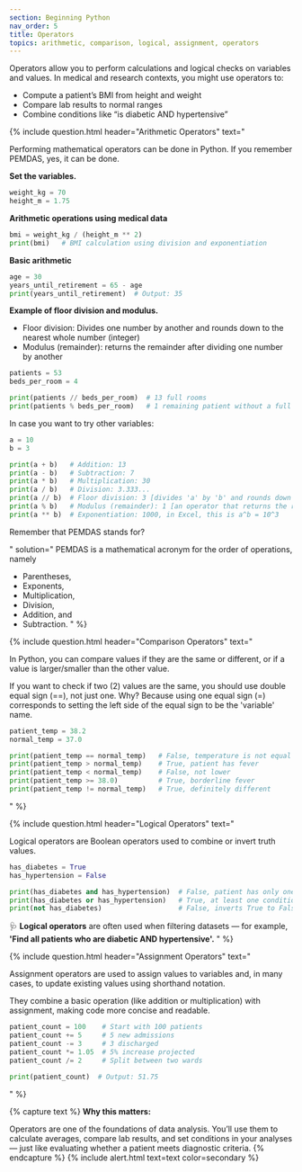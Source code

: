 ```yaml
---
section: Beginning Python
nav_order: 5
title: Operators
topics: arithmetic, comparison, logical, assignment, operators
---
```


Operators allow you to perform calculations and logical checks on variables and values. In medical and research contexts, you might use operators to:

- Compute a patient’s BMI from height and weight
- Compare lab results to normal ranges
- Combine conditions like “is diabetic AND hypertensive”

{% include question.html header="Arithmetic Operators" text="

Performing mathematical operators can be done in Python. If you remember PEMDAS, yes, it can be done.

**Set the variables.**

```python
weight_kg = 70
height_m = 1.75
```

**Arithmetic operations using medical data**

```python
bmi = weight_kg / (height_m ** 2)
print(bmi)   # BMI calculation using division and exponentiation
```

**Basic arithmetic**

```python
age = 30
years_until_retirement = 65 - age
print(years_until_retirement)  # Output: 35
```

**Example of floor division and modulus.**

- Floor division: Divides one number by another and rounds down to the nearest whole number (integer)
- Modulus (remainder): returns the remainder after dividing one number by another

```python
patients = 53
beds_per_room = 4

print(patients // beds_per_room)  # 13 full rooms
print(patients % beds_per_room)   # 1 remaining patient without a full room
```

In case you want to try other variables:

```python
a = 10
b = 3

print(a + b)   # Addition: 13
print(a - b)   # Subtraction: 7
print(a * b)   # Multiplication: 30
print(a / b)   # Division: 3.333...
print(a // b)  # Floor division: 3 [divides 'a' by 'b' and rounds down to the nearest whole number (integer)]
print(a % b)   # Modulus (remainder): 1 [an operator that returns the remainder after dividing 'a' by 'b']
print(a ** b)  # Exponentiation: 1000, in Excel, this is a^b = 10^3
```

Remember that PEMDAS stands for?

" solution="
PEMDAS is a mathematical acronym for the order of operations, namely
- Parentheses,
- Exponents,
- Multiplication,
- Division,
- Addition, and
- Subtraction.
" %}

{% include question.html header="Comparison Operators" text="

In Python, you can compare values if they are the same or different, or if a value is larger/smaller than the other value.

If you want to check if two (2) values are the same, you should use double equal sign (==), not just one. Why? Because using one equal sign (=) corresponds to setting the left side of the equal sign to be the 'variable' name.

```python
patient_temp = 38.2
normal_temp = 37.0

print(patient_temp == normal_temp)   # False, temperature is not equal
print(patient_temp > normal_temp)    # True, patient has fever
print(patient_temp < normal_temp)    # False, not lower
print(patient_temp >= 38.0)          # True, borderline fever
print(patient_temp != normal_temp)   # True, definitely different
```
" %}

{% include question.html header="Logical Operators" text="

Logical operators are Boolean operators used to combine or invert truth values.

```python
has_diabetes = True
has_hypertension = False

print(has_diabetes and has_hypertension)  # False, patient has only one condition
print(has_diabetes or has_hypertension)   # True, at least one condition is True
print(not has_diabetes)                   # False, inverts True to False
```

🩺 **Logical operators** are often used when filtering datasets — for example, **'Find all patients who are diabetic AND hypertensive'.**
" %}

{% include question.html header="Assignment Operators" text="

Assignment operators are used to assign values to variables and, in many cases, to update existing values using shorthand notation.

They combine a basic operation (like addition or multiplication) with assignment, making code more concise and readable.

```python
patient_count = 100    # Start with 100 patients
patient_count += 5     # 5 new admissions
patient_count -= 3     # 3 discharged
patient_count *= 1.05  # 5% increase projected
patient_count /= 2     # Split between two wards

print(patient_count)  # Output: 51.75
```
" %}

{% capture text %}
**Why this matters:**

Operators are one of the foundations of data analysis. You’ll use them to calculate averages, compare lab results, and set conditions in your analyses — just like evaluating whether a patient meets diagnostic criteria.
{% endcapture %}
{% include alert.html text=text color=secondary %}
